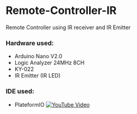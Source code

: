 # Remote-Controller-IR
Remote Controller using IR receiver and IR Emitter

### Hardware used:
- Arduino Nano V2.0
- Logic Analyzer 24MHz 8CH
- KY-022
- IR Emitter (IR LED)

### IDE used:
- PlateformIO
[![YouTube Video](https://img.youtube.com/vi/f_6tEWLfCfY/maxresdefault.jpg)](https://www.youtube.com/watch?v=f_6tEWLfCfY) </br>

